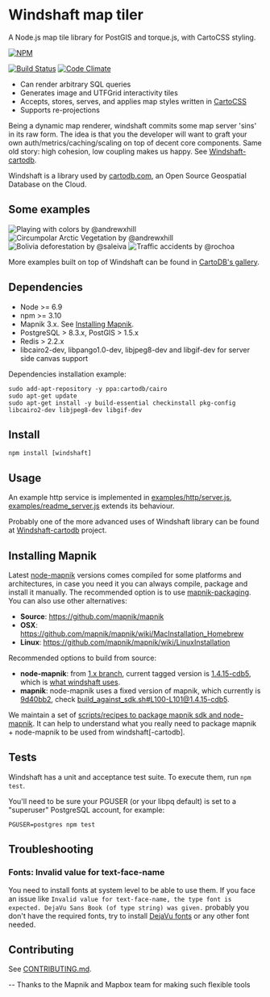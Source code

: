 Windshaft map tiler
===================

A Node.js map tile library for PostGIS and torque.js, with CartoCSS styling.

[![NPM](https://nodei.co/npm/windshaft.png?downloads=true&downloadRank=true)](https://nodei.co/npm/windshaft)

[![Build Status](https://travis-ci.org/CartoDB/Windshaft.png?branch=master)](https://travis-ci.org/CartoDB/Windshaft)
[![Code Climate](https://codeclimate.com/github/CartoDB/Windshaft/badges/gpa.png)](https://codeclimate.com/github/CartoDB/Windshaft)

* Can render arbitrary SQL queries
* Generates image and UTFGrid interactivity tiles
* Accepts, stores, serves, and applies map styles written in [CartoCSS](https://github.com/mapbox/carto/blob/master/docs/latest.md)
* Supports re-projections

Being a dynamic map renderer, windshaft commits some map server 'sins' in
its raw form. The idea is that you the developer will want to graft your
own auth/metrics/caching/scaling on top of decent core components. Same
old story: high cohesion, low coupling makes us happy.
See [Windshaft-cartodb](https://github.com/CartoDB/Windshaft-cartodb).

Windshaft is a library used by [cartodb.com](https://cartodb.com/),
an Open Source Geospatial Database on the Cloud.


Some examples
-------------
![Playing with colors by @andrewxhill](https://github.com/CartoDB/Windshaft/raw/master/examples/images/screen_0.png) ![Circumpolar Arctic Vegetation by @andrewxhill](https://github.com/CartoDB/Windshaft/raw/master/examples/images/screen_1.png)
![Bolivia deforestation by @saleiva](https://github.com/CartoDB/Windshaft/raw/master/examples/images/screen_2.png) ![Traffic accidents by @rochoa](https://github.com/CartoDB/Windshaft/raw/master/examples/images/screen_3.png)

More examples built on top of Windshaft can be found in [CartoDB's gallery](http://cartodb.com/gallery/).


Dependencies
------------
* Node >= 6.9
* npm >= 3.10
* Mapnik 3.x. See [Installing Mapnik](#installing-mapnik).
* PostgreSQL > 8.3.x, PostGIS > 1.5.x
* Redis > 2.2.x
* libcairo2-dev, libpango1.0-dev, libjpeg8-dev and libgif-dev for server side canvas support

Dependencies installation example:

```shell
sudo add-apt-repository -y ppa:cartodb/cairo
sudo apt-get update
sudo apt-get install -y build-essential checkinstall pkg-config libcairo2-dev libjpeg8-dev libgif-dev
```

Install
-------
```
npm install [windshaft]
```


Usage
-----

An example http service is implemented in [examples/http/server.js](examples/http/server.js),
[examples/readme_server.js](examples/readme_server.js) extends its behaviour.

Probably one of the more advanced uses of Windshaft library can be found at
[Windshaft-cartodb](https://github.com/CartoDB/Windshaft-cartodb) project.


Installing Mapnik
-----------------

Latest [node-mapnik](https://github.com/mapnik/node-mapnik) versions comes
compiled for some platforms and architectures, in case you need it you can
always compile, package and install it manually. The recommended option is
to use [mapnik-packaging](https://github.com/mapnik/mapnik-packaging). You
can also use other alternatives:

 - **Source**: https://github.com/mapnik/mapnik
 - **OSX**: https://github.com/mapnik/mapnik/wiki/MacInstallation_Homebrew
 - **Linux**: https://github.com/mapnik/mapnik/wiki/LinuxInstallation

Recommended options to build from source:

 - **node-mapnik**: from [1.x branch](https://github.com/CartoDB/node-mapnik/tree/1.x), current tagged version is
 [1.4.15-cdb5](https://github.com/CartoDB/node-mapnik/tree/1.4.15-cdb5), which is
 [what windshaft uses](https://github.com/CartoDB/Windshaft/blob/1.5.0/package.json#L31).
 - **mapnik**: node-mapnik uses a fixed version of mapnik, which currently is
 [9d40bb2](https://github.com/CartoDB/mapnik/commit/9d40bb2), check
 [build_against_sdk.sh#L100-L101@1.4.15-cdb5](https://github.com/CartoDB/node-mapnik/blob/1.4.15-cdb5/scripts/build_against_sdk.sh#L100-L101).

We maintain a set of [scripts/recipes to package mapnik sdk and node-mapnik](https://github.com/CartoDB/node-mapnik-packaging-recipes).
It can help to understand what you really need to package mapnik + node-mapnik to be used from windshaft[-cartodb].

Tests
-----

Windshaft has a unit and acceptance test suite.
To execute them, run `npm test`.

You'll need to be sure your PGUSER (or your libpq default) is
set to a "superuser" PostgreSQL account, for example:

```shell
PGUSER=postgres npm test
```


Troubleshooting
---------------

### Fonts: Invalid value for text-face-name

You need to install fonts at system level to be able to use them. If you face an issue like `Invalid value for
text-face-name, the type font is expected. DejaVu Sans Book (of type string) was given.` probably you don't have the
required fonts, try to install [DejaVu fonts](http://dejavu-fonts.org/wiki/Download) or any other font needed.

Contributing
------------

See [CONTRIBUTING.md](CONTRIBUTING.md).


--
Thanks to the Mapnik and Mapbox team for making such flexible tools
